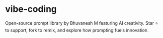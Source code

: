 # vibe-coding
Open-source prompt library by Bhuvanesh M featuring  AI creativity. Star ⭐ to support, fork to remix, and explore how prompting fuels innovation.
